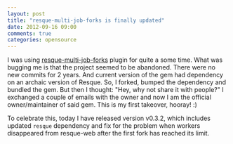 ```yaml
---
layout: post
title: "resque-multi-job-forks is finally updated"
date: 2012-09-16 09:00
comments: true
categories: opensource
---
```


I was using [resque-multi-job-forks](https://github.com/staugaard/resque-multi-job-forks/)
plugin for quite a some time. What was bugging me is that the project seemed to be abandoned.
There were no new commits for 2 years. And current version of the gem had dependency on an
archaic version of Resque. So, I forked, bumped the dependency and bundled the gem. But 
then I thought: "Hey, why not share it with people?" I exchanged a couple of emails with
the owner and now I am the official owner/maintainer of said gem. This is my first 
takeover, hooray! :)

To celebrate this, today I have released version v0.3.2, which includes updated `resque`
dependency and fix for the problem when workers disappeared from resque-web after the first
fork has reached its limit.

